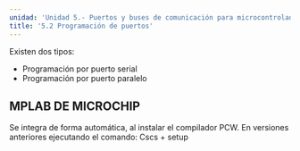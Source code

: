 ```yaml
---
unidad: 'Unidad 5.- Puertos y buses de comunicación para microcontroladores'
title: '5.2 Programación de puertos'
---
```

Existen dos tipos:
* Programación por puerto serial
* Programación por puerto paralelo

## MPLAB DE MICROCHIP
Se integra de forma automática, al instalar el compilador PCW.
En versiones anteriores ejecutando el comando: Cscs + setup
